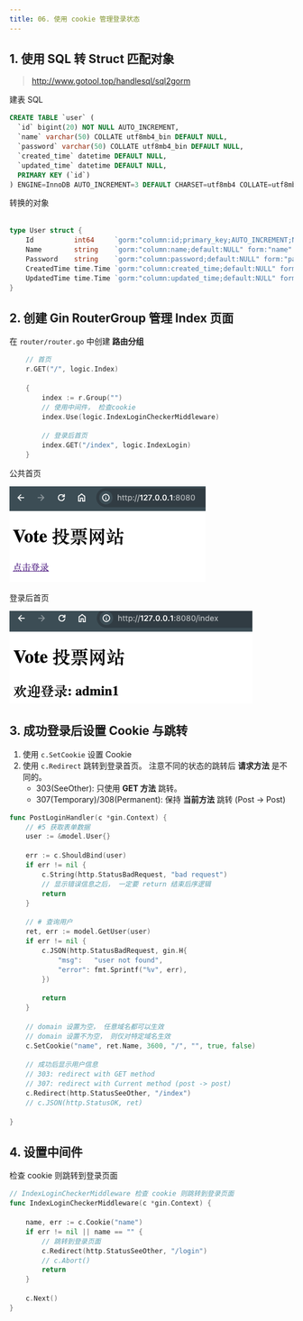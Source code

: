 ```yaml
---
title: 06. 使用 cookie 管理登录状态
---
```



## 1. 使用 SQL 转 Struct 匹配对象

> http://www.gotool.top/handlesql/sql2gorm

建表 SQL

```sql
CREATE TABLE `user` (
  `id` bigint(20) NOT NULL AUTO_INCREMENT,
  `name` varchar(50) COLLATE utf8mb4_bin DEFAULT NULL,
  `password` varchar(50) COLLATE utf8mb4_bin DEFAULT NULL,
  `created_time` datetime DEFAULT NULL,
  `updated_time` datetime DEFAULT NULL,
  PRIMARY KEY (`id`)
) ENGINE=InnoDB AUTO_INCREMENT=3 DEFAULT CHARSET=utf8mb4 COLLATE=utf8mb4_bin;
```

转换的对象

```go

type User struct {
	Id          int64     `gorm:"column:id;primary_key;AUTO_INCREMENT;NOT NULL" form:"id" json:"id"`
	Name        string    `gorm:"column:name;default:NULL" form:"name" json:"name"`
	Password    string    `gorm:"column:password;default:NULL" form:"password" json:"password"`
	CreatedTime time.Time `gorm:"column:created_time;default:NULL" form:"createdTime" json:"createdTime"`
	UpdatedTime time.Time `gorm:"column:updated_time;default:NULL" form:"updatedTime" json:"updatedTime"`
}
```

## 2. 创建 Gin RouterGroup 管理 Index 页面

在 `router/router.go` 中创建 **路由分组**

```go
	// 首页
	r.GET("/", logic.Index)

	{
		index := r.Group("")
		// 使用中间件， 检查cookie
		index.Use(logic.IndexLoginCheckerMiddleware)

		// 登录后首页
		index.GET("/index", logic.IndexLogin)
	}
```

公共首页

![](./index.png)

登录后首页

![](./index-login.png)


## 3. 成功登录后设置 Cookie 与跳转

1. 使用 `c.SetCookie` 设置 Cookie
2. 使用 `c.Redirect` 跳转到登录首页。 注意不同的状态的跳转后 **请求方法** 是不同的。
    + 303(SeeOther): 只使用 **GET 方法** 跳转。
    + 307(Temporary)/308(Permanent): 保持 **当前方法** 跳转 (Post -> Post)

```go
func PostLoginHandler(c *gin.Context) {
	// #5 获取表单数据
	user := &model.User{}

	err := c.ShouldBind(user)
	if err != nil {
		c.String(http.StatusBadRequest, "bad request")
		// 显示错误信息之后， 一定要 return 结束后序逻辑
		return
	}

	// # 查询用户
	ret, err := model.GetUser(user)
	if err != nil {
		c.JSON(http.StatusBadRequest, gin.H{
			"msg":   "user not found",
			"error": fmt.Sprintf("%v", err),
		})

		return
	}

	// domain 设置为空， 任意域名都可以生效
	// domain 设置不为空， 则仅对特定域名生效
	c.SetCookie("name", ret.Name, 3600, "/", "", true, false)

	// 成功后显示用户信息
	// 303: redirect with GET method
	// 307: redirect with Current method (post -> post)
	c.Redirect(http.StatusSeeOther, "/index")
	// c.JSON(http.StatusOK, ret)

}
```

## 4. 设置中间件

检查 cookie 则跳转到登录页面

```go
// IndexLoginCheckerMiddleware 检查 cookie 则跳转到登录页面
func IndexLoginCheckerMiddleware(c *gin.Context) {

	name, err := c.Cookie("name")
	if err != nil || name == "" {
		// 跳转到登录页面
		c.Redirect(http.StatusSeeOther, "/login")
		// c.Abort()
		return
	}

	c.Next()
}
```